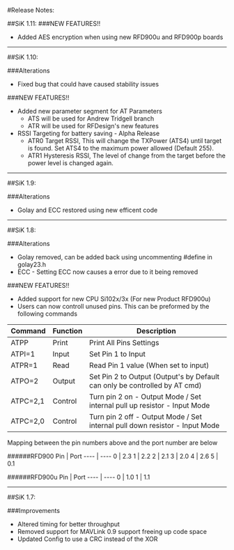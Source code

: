 #Release Notes:

##SiK 1.11:
###NEW FEATURES!!
* Added AES encryption when using new RFD900u and RFD900p boards

----
##SiK 1.10:

###Alterations
* Fixed bug that could have caused stability issues

###NEW FEATURES!!
* Added new parameter segment for AT Parameters
  - ATS will be used for Andrew Tridgell branch
  - ATR will be used for RFDesign's new features
* RSSI Targeting for battery saving - Alpha Release
  - ATR0 Target RSSI, This will change the TXPower (ATS4) until target is found. Set ATS4 to the maximum power allowed (Default 255).
  - ATR1 Hysteresis RSSI, The level of change from the target before the power level is changed again.

----
##SiK 1.9:

###Alterations
* Golay and ECC restored using new efficent code

----
##SiK 1.8:

###Alterations
* Golay removed, can be added back using uncommenting #define in golay23.h
* ECC - Setting ECC now causes a error due to it being removed

###NEW FEATURES!!
* Added support for new CPU Si102x/3x (For new Product RFD900u)
* Users can now controll unused pins. This can be preformed by the following commands

Command       | Function | Description
------------- | ---------|-------------
ATPP          | Print    | Print All Pins Settings
ATPI=1        | Input    | Set Pin 1 to Input
ATPR=1        | Read     | Read Pin 1 value (When set to input)
ATPO=2        | Output   | Set Pin 2 to Output (Output's by Default can only be controlled by AT cmd)
ATPC=2,1      | Control  | Turn pin 2 on  - Output Mode / Set internal pull up resistor - Input Mode 
ATPC=2,0      | Control  | Turn pin 2 off - Output Mode / Set internal pull down resistor - Input Mode

Mapping between the pin numbers above and the port number are below

######RFD900
Pin  | Port
---- | ----
0    | 2.3
1    | 2.2
2    | 2.1
3    | 2.0
4    | 2.6
5    | 0.1

######RFD900u
Pin  | Port
---- | ----
0    | 1.0
1    | 1.1

----
##SiK 1.7:

###Improvements
* Altered timing for better throughput
* Removed support for MAVLink 0.9 support freeing up code space
* Updated Config to use a CRC instead of the XOR 
